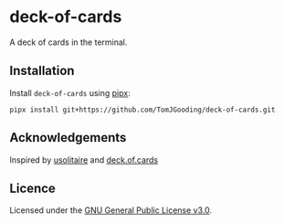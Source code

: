 # deck-of-cards

A deck of cards in the terminal.

## Installation

Install `deck-of-cards` using [pipx](https://pypa.github.io/pipx/):

```
pipx install git+https://github.com/TomJGooding/deck-of-cards.git
```

## Acknowledgements

Inspired by [usolitaire](https://github.com/eliasdorneles/usolitaire) and
[deck.of.cards](https://deck.of.cards)

## Licence

Licensed under the [GNU General Public License v3.0](LICENSE).
